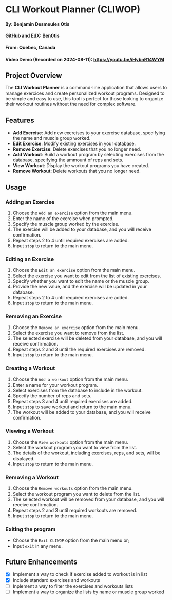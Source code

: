 # CLI Workout Planner (CLIWOP)
#### By: Benjamin Desmeules Otis
#### GitHub and EdX: Ben0tis
#### From: Quebec, Canada
#### Video Demo (Recorded on 2024-08-11): https://youtu.be/iHybnR14WYM

## Project Overview

The **CLI Workout Planner** is a command-line application that allows users to manage exercices and create personalized workout programs. Designed to be simple and easy to use, this tool is perfect for those looking to organize their workout routines without the need for complex software.

## Features

- **Add Exercise**: Add new exercises to your exercise database, specifying the name and muscle group worked.
- **Edit Exercise**: Modify existing exercises in your database.
- **Remove Exercise**: Delete exercises that you no longer need.
- **Add Workout**: Build a workout program by selecting exercises from the database, specifying the ammount of reps and sets.
- **View Workout**: Display the workout programs you have created.
- **Remove Workout**: Delete workouts that you no longer need.

## Usage

### Adding an Exercise

1. Choose the `Add an exercise` option from the main menu.
2. Enter the name of the exercise when prompted.
3. Specify the muscle group worked by the exercise.
4. The exercise will be added to your database, and you will receive confirmation.
5. Repeat steps 2 to 4 until required exercises are added.
6. Input `stop` to return to the main menu.

### Editing an Exercise

1. Choose the `Edit an exercise` option from the main menu.
2. Select the exercise you want to edit from the list of existing exercises.
3. Specify whether you want to edit the name or the muscle group.
4. Provide the new value, and the exercise will be updated in your database.
5. Repeat steps 2 to 4 until required exercises are added.
6. Input `stop` to return to the main menu.

### Removing an Exercise

1. Choose the `Remove an exercise` option from the main menu.
2. Select the exercise you want to remove from the list.
3. The selected exercise will be deleted from your database, and you will receive confirmation.
4. Repeat steps 2 and 3 until the required exercises are removed.
5. Input `stop` to return to the main menu.

### Creating a Workout

1. Choose the `Add a workout` option from the main menu.
2. Enter a name for your workout program.
3. Select exercises from the database to include in the workout.
4. Specify the number of reps and sets.
5. Repeat steps 3 and 4 until required exercises are added.
6. Input `stop` to save workout and return to the main menu.
7. The workout will be added to your database, and you will receive confirmation.

### Viewing a Workout

1. Choose the `View workouts` option from the main menu.
2. Select the workout program you want to view from the list.
3. The details of the workout, including exercises, reps, and sets, will be displayed.
4. Input `stop` to return to the main menu.

### Removing a Workout

1. Choose the `Remove workouts` option from the main menu.
2. Select the workout program you want to delete from the list.
3. The selected workout will be removed from your database, and you will receive confirmation.
4. Repeat steps 2 and 3 until required workouts are removed.
5. Input `stop` to return to the main menu.

### Exiting the program

* Choose the `Exit CLIWOP` option from the main menu or;
* Input `exit` in any menu.

## Future Enhancements

- [x]  Implement a way to check if exercise added to workout is in list
- [x]  Include standard exercises and workouts
- [ ]  Inplement a way to filter the exercises and workouts lists
- [ ]  Implement a way to organize the lists by name or muscle group worked
